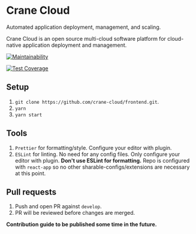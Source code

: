 # Crane Cloud

Automated application deployment, management, and scaling.

Crane Cloud is an open source multi-cloud software platform for cloud-native application deployment and management.

[![Maintainability](https://api.codeclimate.com/v1/badges/afca0db82a7d7ced4a39/maintainability)](https://codeclimate.com/github/crane-cloud/frontend/maintainability)

[![Test Coverage](https://api.codeclimate.com/v1/badges/afca0db82a7d7ced4a39/test_coverage)](https://codeclimate.com/github/crane-cloud/frontend/test_coverage)
## Setup

1.  `git clone https://github.com/crane-cloud/frontend.git`.
2.  `yarn`
3.  `yarn start`

## Tools

1. `Prettier` for formatting/style. Configure your editor with plugin.
2. `ESLint` for linting. No need for any config files. Only configure your editor with plugin. **Don't use ESLint for formatting.** Repo is configured with `react-app` so no other sharable-configs/extensions are necessary at this point.

## Pull requests

1. Push and open PR against `develop`.
2. PR will be reviewed before changes are merged.

**Contribution guide to be published some time in the future.**
